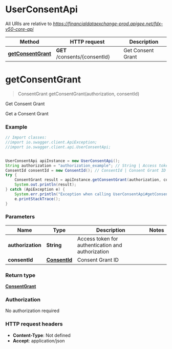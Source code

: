 # UserConsentApi

All URIs are relative to *https://financialdataexchange-prod.apigee.net/fdx-v50-core-api*

Method | HTTP request | Description
------------- | ------------- | -------------
[**getConsentGrant**](UserConsentApi.md#getConsentGrant) | **GET** /consents/{consentId} | Get Consent Grant

<a name="getConsentGrant"></a>
# **getConsentGrant**
> ConsentGrant getConsentGrant(authorization, consentId)

Get Consent Grant

Get a Consent Grant

### Example
```java
// Import classes:
//import io.swagger.client.ApiException;
//import io.swagger.client.api.UserConsentApi;


UserConsentApi apiInstance = new UserConsentApi();
String authorization = "authorization_example"; // String | Access token for authentication and authorization
ConsentId consentId = new ConsentId(); // ConsentId | Consent Grant ID
try {
    ConsentGrant result = apiInstance.getConsentGrant(authorization, consentId);
    System.out.println(result);
} catch (ApiException e) {
    System.err.println("Exception when calling UserConsentApi#getConsentGrant");
    e.printStackTrace();
}
```

### Parameters

Name | Type | Description  | Notes
------------- | ------------- | ------------- | -------------
 **authorization** | **String**| Access token for authentication and authorization |
 **consentId** | [**ConsentId**](.md)| Consent Grant ID |

### Return type

[**ConsentGrant**](ConsentGrant.md)

### Authorization

No authorization required

### HTTP request headers

 - **Content-Type**: Not defined
 - **Accept**: application/json

